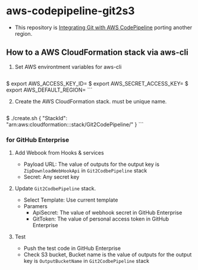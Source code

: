 # aws-codepipeline-git2s3

- This repository is [Integrating Git with AWS CodePipeline](https://aws.amazon.com/blogs/devops/integrating-git-with-aws-codepipeline/) porting another region.

## How to a AWS CloudFormation stack via aws-cli

1. Set AWS environtment variables for aws-cli
    ```
$ export AWS_ACCESS_KEY_ID=<ACCESS KEY>
$ export AWS_SECRET_ACCESS_KEY=<SECRET KEY>
$ export AWS_DEFAULT_REGION=<REGION>
    ```

2. Create the AWS CloudFormation stack. <BUCKET> must be unique name.
    ```
$ ./create.sh <BUCKET>
  {
    "StackId": "arn:aws:cloudformation:<REGION>:<ACCOUNT ID>:stack/Git2CodePipeline/<STACK ID>"
  }
    ```

### for GitHub Enterprise

1. Add Webook from Hooks & services
   - Payload URL: The value of outputs for the output key is `ZipDownloadWebHookApi` in `Git2CodbePipeline` stack
   - Secret: Any secret key

2. Update `Git2CodbePipeline` stack.
   - Select Template: Use current template
   - Paramers
       - ApiSecret: The value of webhook secret in GitHub Enterprise
       - GitToken: The value of personal access token in GitHub Enterprise

3. Test
   - Push the test code in GitHub Enterprise
   - Check S3 bucket, Bucket name is the value of outputs for the output key is `OutputBucketName` in `Git2CodbePipeline` stack
